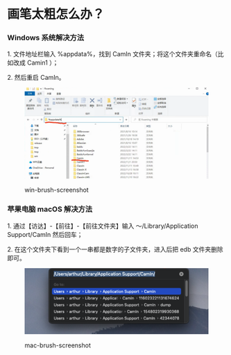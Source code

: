 # 画笔太粗怎么办？

### **Windows 系统解决方法**

1\. 文件地址栏输入 %appdata%，找到 CamIn 文件夹；将这个文件夹重命名（比如改成 Camin1 ）；

2\. 然后重启 CamIn。

<figure><img src="../.gitbook/assets/image (9).png" alt=""><figcaption><p> win-brush-screenshot</p></figcaption></figure>

### **苹果电脑 macOS 解决方法**

1\. 通过【访达】-【前往】-【前往文件夹】输入 ～/Library/Application Support/CamIn 然后回车；

2\. 在这个文件夹下看到一个一串都是数字的子文件夹，进入后把 edb 文件夹删除即可。

<figure><img src="../.gitbook/assets/image (6).png" alt=""><figcaption><p>mac-brush-screenshot</p></figcaption></figure>

